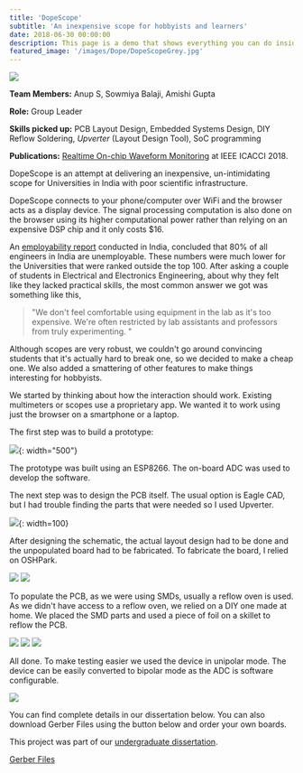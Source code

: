 ```yaml
---
title: 'DopeScope'
subtitle: 'An inexpensive scope for hobbyists and learners'
date: 2018-06-30 00:00:00
description: This page is a demo that shows everything you can do inside portfolio and blog posts.
featured_image: '/images/Dope/DopeScopeGrey.jpg'
---
```

![](/images/Dope/Dope.jpg)

**Team Members:** Anup S, Sowmiya Balaji, Amishi Gupta

**Role:** Group Leader

**Skills picked up:** PCB Layout Design, Embedded Systems Design, DIY Reflow Soldering, *Upverter* (Layout Design Tool), SoC programming

**Publications:** [Realtime On-chip Waveform Monitoring](https://drive.google.com/file/d/1Cfr6BhwU26pqRAw9NkA7nkEwnq_zkBI3/view) at IEEE ICACCI 2018.

DopeScope is an attempt at delivering an inexpensive, un-intimidating scope for Universities in India with poor scientific infrastructure.

DopeScope connects to your phone/computer over WiFi and the browser acts as a display device. The signal processing computation is also done on the browser using its higher computational power rather than relying on an expensive DSP chip and it only costs $16.

An [employability report](https://www.aspiringminds.com/sites/default/files/National%20Employability%20Report%20-%20Engineers%20Annual%20Report%202016.pdf) conducted in India, concluded that 80% of all engineers in India are unemployable. These numbers were much lower for the Universities that were ranked outside the top 100. After asking a couple of students in Electrical and Electronics Engineering, about why they felt like they lacked practical skills, the most common answer we got was something like this,

> "We don't feel comfortable using equipment in the lab as it's too expensive. We're often restricted by lab assistants and professors from truly experimenting. "

Although scopes are very robust, we couldn't go around convincing students that it's actually hard to break one, so we decided to make a cheap one. We also added a smattering of other features to make things interesting for hobbyists.

We started by thinking about how the interaction should work. Existing multimeters or scopes use a proprietary app. We wanted it to work using just the browser on a smartphone or a laptop.

The first step was to build a prototype:

![](/images/Dope/prototype.jpg){: width="500"}

The prototype was built using an ESP8266. The on-board ADC was used to develop the software.

The next step was to design the PCB itself. The usual option is Eagle CAD, but I had trouble finding the parts that were needed so I used Upverter.

![](/images/Dope/schematic.png){: width=100}

After designing the schematic, the actual layout design had to be done and the unpopulated board had to be fabricated. To fabricate the board, I relied on OSHPark.

<div class="gallery" data-columns="2">
	<img src="/images/Dope/hand.jpg">
	<img src="/images/Dope/hand2.jpg">
</div>

To populate the PCB, as we were using SMDs, usually a reflow oven is used. As we didn't have access to a reflow oven, we relied on a DIY one made at home. We placed the SMD parts and used a piece of foil on a skillet to reflow the PCB.

<div class="gallery" data-columns="2">
	<img src="/images/Dope/solder.jpg">
	<img src="/images/Dope/reflow.jpg">
	<img src="/images/Dope/soldering.jpg">
</div>

All done. To make testing easier we used the device in unipolar mode. The device can be easily converted to bipolar mode as the ADC is software configurable.

![](/images/Dope/final.png)



You can find complete details in our dissertation below. You can also download Gerber Files using the button below and order your own boards.

This project was part of our [undergraduate dissertation](https://drive.google.com/open?id=1Sa7BmOJW-DWgcIFpFfWgQkamclIgIReD).

<a href="https://drive.google.com/open?id=18vuQufQd7FaBADrs-0w5_414OdRiyDfC" class="button button--light">Gerber Files</a>
